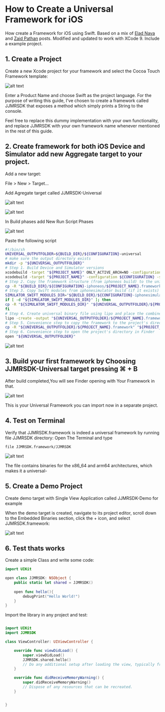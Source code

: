 # How to Create a Universal Framework for iOS
How create a Framework for iOS using Swift. Based on a mix of [Elad Nava](https://eladnava.com/publish-a-universal-binary-ios-framework-in-swift-using-cocoapods/) and [Zaid Pathan](https://medium.com/captain-ios-experts/develop-a-swift-framework-1c7fdda27bf1)  posts. Modified and updated to work with XCode 9. Include a example project.

## 1. Create a Project
Create a new Xcode project for your framework and select the Cocoa Touch Framework template:

![alt text](https://github.com/juanjoguevara/SimpleFramework/blob/master/XCode%20add%20framework.png)

Enter a Product Name and choose Swift as the project language. For the purpose of writing this guide, I've chosen to create a framework called JJMRSDK that exposes a method which simply prints a String to the console.

Feel free to replace this dummy implementation with your own functionality, and replace JJMRSDK with your own framework name whenever mentioned in the rest of this guide.

## 2. Create framework for both iOS Device and Simulator add new Aggregate target to your project.

Add a new target:

File > New > Target...

Add Agregate target called JJMRSDK-Universal

![alt text](https://github.com/juanjoguevara/SimpleFramework/blob/master/targets.png)

![alt text](https://github.com/juanjoguevara/SimpleFramework/blob/master/targets2.png)

In Build phases add New Run Script Phases

![alt text](https://github.com/juanjoguevara/SimpleFramework/blob/master/script2.png)

Paste the following script

```sh
#!/bin/sh
UNIVERSAL_OUTPUTFOLDER=${BUILD_DIR}/${CONFIGURATION}-universal
# make sure the output directory exists
mkdir -p "${UNIVERSAL_OUTPUTFOLDER}"
# Step 1. Build Device and Simulator versions
xcodebuild -target "${PROJECT_NAME}" ONLY_ACTIVE_ARCH=NO -configuration ${CONFIGURATION} -sdk iphoneos  BUILD_DIR="${BUILD_DIR}" BUILD_ROOT="${BUILD_ROOT}" clean build
xcodebuild -target "${PROJECT_NAME}" -configuration ${CONFIGURATION} -sdk iphonesimulator ONLY_ACTIVE_ARCH=NO BUILD_DIR="${BUILD_DIR}" BUILD_ROOT="${BUILD_ROOT}" clean build
# Step 2. Copy the framework structure (from iphoneos build) to the universal folder
cp -R "${BUILD_DIR}/${CONFIGURATION}-iphoneos/${PROJECT_NAME}.framework" "${UNIVERSAL_OUTPUTFOLDER}/"
# Step 3. Copy Swift modules from iphonesimulator build (if it exists) to the copied framework directory
SIMULATOR_SWIFT_MODULES_DIR="${BUILD_DIR}/${CONFIGURATION}-iphonesimulator/${PROJECT_NAME}.framework/Modules/${PROJECT_NAME}.swiftmodule/."
if [ -d "${SIMULATOR_SWIFT_MODULES_DIR}" ]; then
cp -R "${SIMULATOR_SWIFT_MODULES_DIR}" "${UNIVERSAL_OUTPUTFOLDER}/${PROJECT_NAME}.framework/Modules/${PROJECT_NAME}.swiftmodule"
fi
# Step 4. Create universal binary file using lipo and place the combined executable in the copied framework directory
lipo -create -output "${UNIVERSAL_OUTPUTFOLDER}/${PROJECT_NAME}.framework/${PROJECT_NAME}" "${BUILD_DIR}/${CONFIGURATION}-iphonesimulator/${PROJECT_NAME}.framework/${PROJECT_NAME}" "${BUILD_DIR}/${CONFIGURATION}-iphoneos/${PROJECT_NAME}.framework/${PROJECT_NAME}"
# Step 5. Convenience step to copy the framework to the project's directory
cp -R "${UNIVERSAL_OUTPUTFOLDER}/${PROJECT_NAME}.framework" "${PROJECT_DIR}"
# Step 6. Convenience step to open the project's directory in Finder
open "${UNIVERSAL_OUTPUTFOLDER}"
```
![alt text](https://github.com/juanjoguevara/SimpleFramework/blob/master/script.png)

## 3. Build your first framework by Choosing JJMRSDK-Universal target pressing ⌘ + B

After build completed,You will see Finder opening with Your Framework in that.

![alt text](https://github.com/juanjoguevara/SimpleFramework/blob/master/universalgenerated.png)

This is your Universal Framework you can import now in a separate project.

## 4. Test on Terminal

Verify that JJMRSDK.framework is indeed a universal framework by running file JJMRSDK directory:
Open The Terminal and type

```console
file JJMRSDK.framework/JJMRSDK 

```

![alt text](https://github.com/juanjoguevara/SimpleFramework/blob/master/verify.png)

The file contains binaries for the x86_64 and arm64 architectures, which makes it a universal-

## 5. Create a Demo Project

Create demo target with Single View Application called JJMRSDK-Demo for example

When the demo target is created, navigate to its project editor, scroll down to the Embedded Binaries section, click the + icon, and select JJMRSDK.framework:

![alt text](https://github.com/juanjoguevara/SimpleFramework/blob/master/add-library.png)

## 6. Test thats works

Create a simple Class and write some code:

```swift
import UIKit

open class JJMRSDK: NSObject {
    public static let shared = JJMRSDK()
    
    open func hello(){
        debugPrint("Hello World!")
    }
}

```
Import the library in any project and test:

```swift

import UIKit
import JJMRSDK

class ViewController: UIViewController {

    override func viewDidLoad() {
        super.viewDidLoad()
        JJMRSDK.shared.hello()
        // Do any additional setup after loading the view, typically from a nib.
    }

    override func didReceiveMemoryWarning() {
        super.didReceiveMemoryWarning()
        // Dispose of any resources that can be recreated.
    }


}

```

